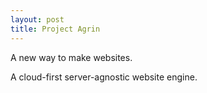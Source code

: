 ```yaml
---
layout: post
title: Project Agrin
---
```


A new way to make websites.

<!-- more -->

A cloud-first server-agnostic website engine.
